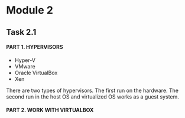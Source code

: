 # Module 2
## Task 2.1
#### PART 1. HYPERVISORS
 - Hyper-V
 - VMware
 - Oracle VirtualBox
 - Xen   

There are two types of hypervisors. The first run on the hardware. The second run in the host OS and virtualized OS works as a guest system.

#### PART 2. WORK WITH VIRTUALBOX
